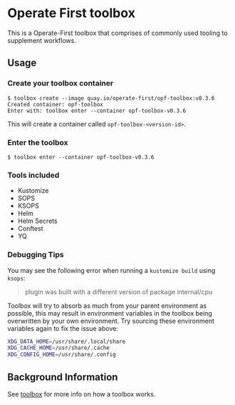 # Operate First toolbox

This is a Operate-First toolbox that comprises of commonly used tooling to supplement workflows.

## Usage

### Create your toolbox container

```shell
$ toolbox create --image quay.io/operate-first/opf-toolbox:v0.3.6
Created container: opf-toolbox
Enter with: toolbox enter --container opf-toolbox-v0.3.6
```

This will create a container called `opf-toolbox-<version-id>`.

### Enter the toolbox

```shell
$ toolbox enter --container opf-toolbox-v0.3.6
```

### Tools included

- Kustomize
- SOPS
- KSOPS
- Helm
- Helm Secrets
- Conftest
- YQ

### Debugging Tips

You may see the following error when running a `kustomize build` using `ksops`:

> plugin was built with a different version of package internal/cpu

Toolbox will try to absorb as much from your parent environment as possible, this may result in environment variables
in the toolbox being overwritten by your own environment. Try sourcing these environment variables again to fix the issue
above:

```bash
XDG_DATA_HOME=/usr/share/.local/share
XDG_CACHE_HOME=/usr/share/.cache
XDG_CONFIG_HOME=/usr/share/.config
```

## Background Information

See [toolbox](https://github.com/containers/toolbox) for more info on how a toolbox works.
